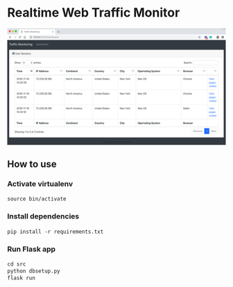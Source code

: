 # Realtime Web Traffic Monitor

![web-traffic](https://github.com/Dyuthiv05/web-traffic-analysis/blob/master/web-traffic.png)

## How to use

### Activate virtualenv
```
source bin/activate
```

### Install dependencies
```
pip install -r requirements.txt
```

### Run Flask app
```
cd src
python dbsetup.py
flask run
```

